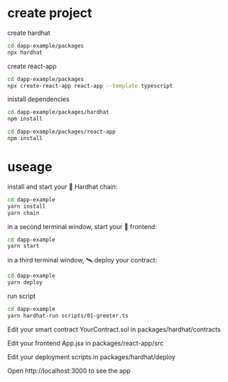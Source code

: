 
# create project

create hardhat 

```bash
cd dapp-example/packages
npx hardhat
```

create react-app
```bash
cd dapp-example/packages
npx create-react-app react-app --template typescript
```

inistall dependencies

```bash
cd dapp-example/packages/hardhat
npm install

cd dapp-example/packages/react-app
npm install
```
# useage
install and start your 👷‍ Hardhat chain:

```bash
cd dapp-example
yarn install
yarn chain
```

in a second terminal window, start your 📱 frontend:
```bash
cd dapp-example
yarn start
```

in a third terminal window, 🛰 deploy your contract:

```bash
cd dapp-example
yarn deploy
```

run script

```bash
cd dapp-example
yarn hardhat-run scripts/01-greeter.ts
```

 Edit your smart contract YourContract.sol in packages/hardhat/contracts

 Edit your frontend App.jsx in packages/react-app/src

 Edit your deployment scripts in packages/hardhat/deploy

 Open http://localhost:3000 to see the app
 